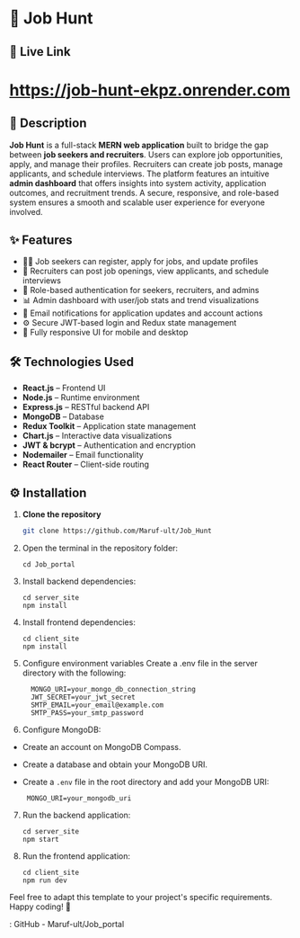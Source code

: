 # 💼 Job Hunt

## 🔗 Live Link  
# https://job-hunt-ekpz.onrender.com

## 📌 Description  
**Job Hunt** is a full-stack **MERN web application** built to bridge the gap between **job seekers and recruiters**. Users can explore job opportunities, apply, and manage their profiles. Recruiters can create job posts, manage applicants, and schedule interviews. The platform features an intuitive **admin dashboard** that offers insights into system activity, application outcomes, and recruitment trends. A secure, responsive, and role-based system ensures a smooth and scalable user experience for everyone involved.

## ✨ Features  
- 👨‍💻 Job seekers can register, apply for jobs, and update profiles  
- 🏢 Recruiters can post job openings, view applicants, and schedule interviews  
- 🔐 Role-based authentication for seekers, recruiters, and admins  
- 📊 Admin dashboard with user/job stats and trend visualizations  
- 📧 Email notifications for application updates and account actions  
- ⚙️ Secure JWT-based login and Redux state management  
- 📱 Fully responsive UI for mobile and desktop  

## 🛠️ Technologies Used  
- **React.js** – Frontend UI  
- **Node.js** – Runtime environment  
- **Express.js** – RESTful backend API  
- **MongoDB** – Database  
- **Redux Toolkit** – Application state management  
- **Chart.js** – Interactive data visualizations  
- **JWT & bcrypt** – Authentication and encryption  
- **Nodemailer** – Email functionality  
- **React Router** – Client-side routing  

## ⚙️ Installation  

1. **Clone the repository**  
   ```bash
   git clone https://github.com/Maruf-ult/Job_Hunt
   
2. Open the terminal in the repository folder:
 
   ```
   cd Job_portal
    ```

3. Install backend dependencies:

   ```
   cd server_site
   npm install
    ```

4. Install frontend dependencies:
   
   ```
   cd client_site
   npm install
     ```
5. Configure environment variables
     Create a .env file in the server directory with the following:

     ```
       MONGO_URI=your_mongo_db_connection_string
       JWT_SECRET=your_jwt_secret
       SMTP_EMAIL=your_email@example.com
       SMTP_PASS=your_smtp_password
   
     ```
    
6. Configure MongoDB:
- Create an account on MongoDB Compass.
- Create a database and obtain your MongoDB URI.
- Create a `.env` file in the root directory and add your MongoDB URI:

  ```  MONGO_URI=your_mongodb_uri  ```
  

7. Run the backend application:
   
   ```
   cd server_site
   npm start
   ```

8. Run the frontend application:
   
   ```
   cd client_site
   npm run dev
   ```   

   

Feel free to adapt this template to your project's specific requirements. Happy coding! 🚀

: GitHub - Maruf-ult/Job_portal
